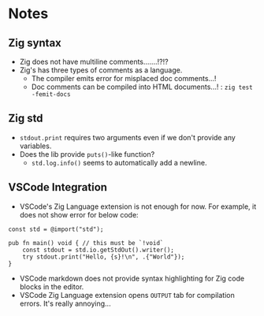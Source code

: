 # Notes

## Zig syntax

- Zig does not have multiline comments.......!?!?
- Zig's has three types of comments as a language.
  - The compiler emits error for misplaced doc comments...!
  - Doc comments can be compiled into HTML documents...! : `zig test -femit-docs`

## Zig std

- `stdout.print` requires two arguments even if we don't provide any variables.
- Does the lib provide `puts()`-like function?
  - `std.log.info()` seems to automatically add a newline.

## VSCode Integration

- VSCode's Zig Language extension is not enough for now. For example, it does not show error for below code:

```zig
const std = @import("std");

pub fn main() void { // this must be `!void`
    const stdout = std.io.getStdOut().writer();
    try stdout.print("Hello, {s}!\n", .{"World"});
}
```

- VSCode markdown does not provide syntax highlighting for Zig code blocks in the editor.
- VSCode Zig Language extension opens `OUTPUT` tab for compilation errors. It's really annoying...
